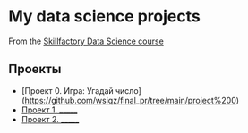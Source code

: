 # My data science projects
From the [Skillfactory Data Science course](https://skillfactory.ru/data-scientist)


## Проекты

* [Проект 0. Игра: Угадай число] (https://github.com/wsiqz/final_pr/tree/main/project%200)
* [Проект 1. _____](____)
* [Проект 2. _____](____)

